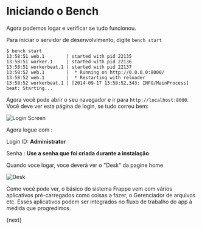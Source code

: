 # Iniciando o Bench

Agora podemos logar e verificar se tudo funcionou.

Para iniciar o servidor de desenvolvimento, digite `bench start`

	$ bench start
	13:58:51 web.1        | started with pid 22135
	13:58:51 worker.1     | started with pid 22136
	13:58:51 workerbeat.1 | started with pid 22137
	13:58:52 web.1        |  * Running on http://0.0.0.0:8000/
	13:58:52 web.1        |  * Restarting with reloader
	13:58:52 workerbeat.1 | [2014-09-17 13:58:52,343: INFO/MainProcess] beat: Starting...

Agora você pode abrir o seu navegador e ir para `http://localhost:8000`. Você deve ver esta página de login, se tudo correu bem:

<img class="screenshot" alt="Login Screen" src="/docs/assets/img/login.png">

Agora logue com :

Login ID: **Administrator**

Senha : **Use a senha que foi criada durante a instalação**

Quando voce logar, voce deverá ver o "Desk" da pagine home

<img class="screenshot" alt="Desk" src="/docs/assets/img/desk.png">

Como você pode ver, o básico do sistema Frappe vem com vários aplicativos pré-carregados como coisas a fazer, o Gerenciador de arquivos etc. Esses aplicativos podem ser integrados no fluxo de trabalho do app à medida que progredimos.

{next}
